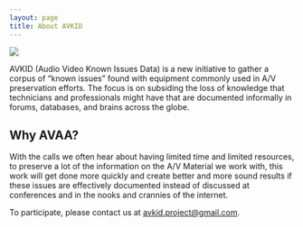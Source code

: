 ```yaml
---
layout: page
title: About AVKID
---
```

 <img src="{{ site.baseurl }}/images/avkid-logo.png"><br>

AVKID (Audio Video Known Issues Data) is a new initiative to gather a corpus of “known issues” found with equipment commonly used in A/V preservation efforts. The focus is on subsiding the loss of knowledge that technicians and professionals might have that are documented informally in forums, databases, and brains across the globe. 


## Why AVAA?

With the calls we often hear about having limited time and limited resources, to preserve a lot of the information on the A/V Material we work with, this work will get done more quickly and create better and more sound results if these issues are effectively documented instead of discussed at conferences and in the nooks and crannies of the internet.

To participate, please contact us at [avkid.project@gmail.com](mailto:avkid.project@gmail.com).
